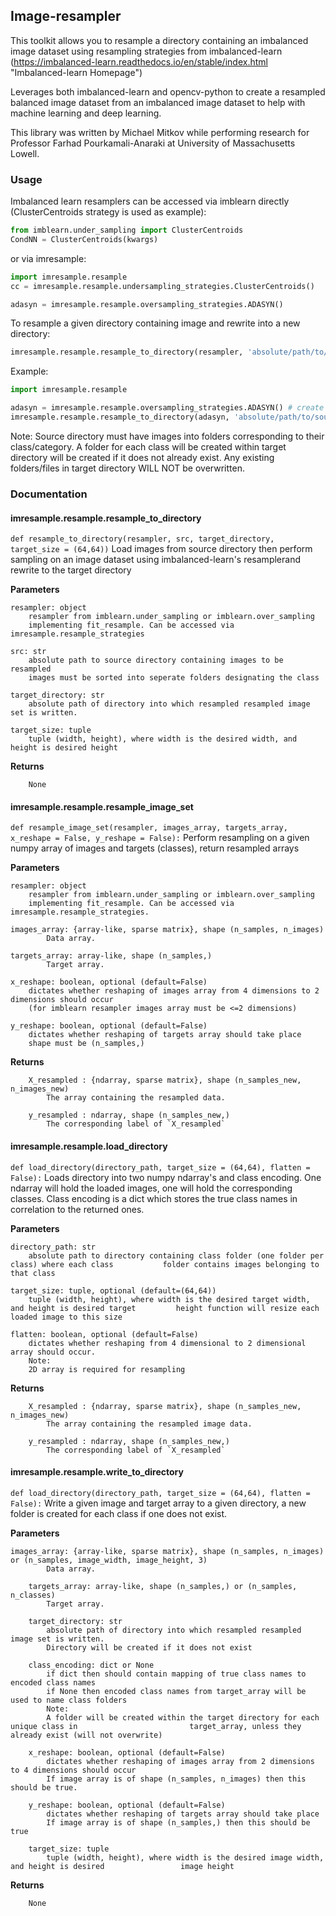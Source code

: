 ## Image-resampler

This toolkit allows you to resample a directory containing an imbalanced image dataset using resampling strategies from
imbalanced-learn (https://imbalanced-learn.readthedocs.io/en/stable/index.html "Imbalanced-learn Homepage")

Leverages both imbalanced-learn and opencv-python to create a resampled balanced image dataset from an imbalanced image dataset to help with machine learning and deep learning.

This library was written by Michael Mitkov while performing research for Professor Farhad Pourkamali-Anaraki at University of Massachusetts Lowell.

### Usage
Imbalanced learn resamplers can be accessed via imblearn directly (ClusterCentroids strategy is used as example):
```python
from imblearn.under_sampling import ClusterCentroids
CondNN = ClusterCentroids(kwargs)
```
or via imresample:
```python
import imresample.resample
cc = imresample.resample.undersampling_strategies.ClusterCentroids()

adasyn = imresample.resample.oversampling_strategies.ADASYN()
```

To resample a given directory containing image and rewrite into a new directory:
```python
imresample.resample.resample_to_directory(resampler, 'absolute/path/to/source/directory', 'absolute/path/to/target/directory')
```
Example:
```python
import imresample.resample

adasyn = imresample.resample.oversampling_strategies.ADASYN() # create instance of resampler
imresample.resample.resample_to_directory(adasyn, 'absolute/path/to/source/directory', 'absolute/path/to/target/directory') #resample image dataset and write into given target directory
```
Note:
Source directory must have images into folders corresponding to their class/category. A folder for each class will be created
within target directory will be created if it does not already exist. Any existing folders/files in target directory WILL NOT
be overwritten.

### Documentation

#### imresample.resample.resample_to_directory 
`def resample_to_directory(resampler, src, target_directory, target_size = (64,64))`
Load images from source directory then perform sampling on an image dataset using imbalanced-learn's resamplerand rewrite to the target directory  
  
__Parameters__  

    resampler: object
        resampler from imblearn.under_sampling or imblearn.over_sampling
        implementing fit_resample. Can be accessed via imresample.resample_strategies

    src: str 
        absolute path to source directory containing images to be resampled
        images must be sorted into seperate folders designating the class
        
    target_directory: str
        absolute path of directory into which resampled resampled image set is written.
    
    target_size: tuple 
        tuple (width, height), where width is the desired width, and height is desired height
 __Returns__
        
        None  
          
#### imresample.resample.resample_image_set 
`def resample_image_set(resampler, images_array, targets_array, x_reshape = False, y_reshape = False):`
Perform resampling on a given numpy array of images and targets (classes), return resampled arrays    
  
__Parameters__  

    resampler: object
        resampler from imblearn.under_sampling or imblearn.over_sampling
        implementing fit_resample. Can be accessed via imresample.resample_strategies.
    
    images_array: {array-like, sparse matrix}, shape (n_samples, n_images)
            Data array.
    
    targets_array: array-like, shape (n_samples,)
            Target array.
    
    x_reshape: boolean, optional (default=False)
        dictates whether reshaping of images array from 4 dimensions to 2 dimensions should occur
        (for imblearn resampler images array must be <=2 dimensions)
    
    y_reshape: boolean, optional (default=False)
        dictates whether reshaping of targets array should take place
        shape must be (n_samples,)
 __Returns__
        
        X_resampled : {ndarray, sparse matrix}, shape (n_samples_new, n_images_new)
            The array containing the resampled data.

        y_resampled : ndarray, shape (n_samples_new,)
            The corresponding label of `X_resampled`
  
#### imresample.resample.load_directory
`def load_directory(directory_path, target_size = (64,64), flatten = False):`
Loads directory into two numpy ndarray's and class encoding. One ndarray will hold the loaded images, one will hold the corresponding classes. Class encoding is a dict which stores the true class names in correlation to the returned ones.  
  
__Parameters__  

   
    directory_path: str
        absolute path to directory containing class folder (one folder per class) where each class           folder contains images belonging to that class
    
    target_size: tuple, optional (default=(64,64))
        tuple (width, height), where width is the desired target width, and height is desired target         height function will resize each loaded image to this size

    flatten: boolean, optional (default=False)
        dictates whether reshaping from 4 dimensional to 2 dimensional array should occur.
        Note: 
        2D array is required for resampling
 __Returns__
        
        X_resampled : {ndarray, sparse matrix}, shape (n_samples_new, n_images_new)
            The array containing the resampled image data.

        y_resampled : ndarray, shape (n_samples_new,)
            The corresponding label of `X_resampled`

   
  #### imresample.resample.write_to_directory
`def load_directory(directory_path, target_size = (64,64), flatten = False):`
Write a given image and target array to a given directory, a new folder is created for each class if one does not exist.   
  
__Parameters__  

   
    images_array: {array-like, sparse matrix}, shape (n_samples, n_images) or (n_samples, image_width, image_height, 3)  
            Data array.
    
        targets_array: array-like, shape (n_samples,) or (n_samples, n_classes)  
            Target array.
    
        target_directory: str
            absolute path of directory into which resampled resampled image set is written.
            Directory will be created if it does not exist

        class_encoding: dict or None
            if dict then should contain mapping of true class names to encoded class names
            if None then encoded class names from target_array will be used to name class folders
            Note:
            A folder will be created within the target directory for each unique class in                         target_array, unless they already exist (will not overwrite)

        x_reshape: boolean, optional (default=False)
            dictates whether reshaping of images array from 2 dimensions to 4 dimensions should occur
            If image array is of shape (n_samples, n_images) then this should be true.
    
        y_reshape: boolean, optional (default=False)
            dictates whether reshaping of targets array should take place
            If image array is of shape (n_samples,) then this should be true

        target_size: tuple 
            tuple (width, height), where width is the desired image width, and height is desired                 image height
 __Returns__
        
        None

    
